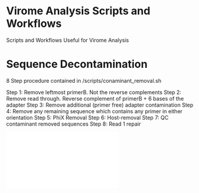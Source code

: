 # Virome Analysis Scripts and Workflows

Scripts and Workflows Useful for Virome Analysis


# Sequence Decontamination

8 Step procedure contained in /scripts/conaminant_removal.sh

Step 1: Remove leftmost primerB. Not the reverse complements
Step 2: Remove read through. Reverse complement of primerB + 6 bases of the adapter
Step 3: Remove additional (primer free) adapter contamination
Step 4: Remove any remaining sequence which contains any primer in either orientation
Step 5: PhiX Removal
Step 6: Host-removal
Step 7: QC contaminant removed sequences
Step 8: Read 1 repair

![alt text](virome_analysis/sequence_decontamination.pdf)

